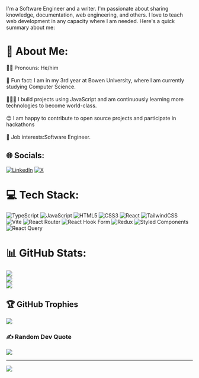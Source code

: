I'm a Software Engineer and a writer. I'm passionate about sharing knowledge, documentation, web engineering, and others. I love to teach web development in any capacity where I am needed. Here's a quick summary about me:

# 💫 About Me:
🥷🏾 Pronouns: He/him<br><br>🤖 Fun fact: I am in my 3rd year at Bowen University, where I am currently studying Computer Science.<br><br>👨🏾‍💻 I build projects using JavaScript and am continuously learning more technologies to become world-class.<br><br>😊 I am happy to contribute to open source projects and participate in hackathons<br><br>💼 Job interests:Software Engineer.


## 🌐 Socials:
[![LinkedIn](https://img.shields.io/badge/LinkedIn-%230077B5.svg?logo=linkedin&logoColor=white)](https://linkedin.com/in/https://www.linkedin.com/in/treasure-odetokun-107a21231/) [![X](https://img.shields.io/badge/X-black.svg?logo=X&logoColor=white)](https://x.com/https://twitter.com/Oluwatobicodes) 

# 💻 Tech Stack:
![TypeScript](https://img.shields.io/badge/typescript-%23007ACC.svg?style=for-the-badge&logo=typescript&logoColor=white) ![JavaScript](https://img.shields.io/badge/javascript-%23323330.svg?style=for-the-badge&logo=javascript&logoColor=%23F7DF1E) ![HTML5](https://img.shields.io/badge/html5-%23E34F26.svg?style=for-the-badge&logo=html5&logoColor=white) ![CSS3](https://img.shields.io/badge/css3-%231572B6.svg?style=for-the-badge&logo=css3&logoColor=white) ![React](https://img.shields.io/badge/react-%2320232a.svg?style=for-the-badge&logo=react&logoColor=%2361DAFB) ![TailwindCSS](https://img.shields.io/badge/tailwindcss-%2338B2AC.svg?style=for-the-badge&logo=tailwind-css&logoColor=white) ![Vite](https://img.shields.io/badge/vite-%23646CFF.svg?style=for-the-badge&logo=vite&logoColor=white) ![React Router](https://img.shields.io/badge/React_Router-CA4245?style=for-the-badge&logo=react-router&logoColor=white) ![React Hook Form](https://img.shields.io/badge/React%20Hook%20Form-%23EC5990.svg?style=for-the-badge&logo=reacthookform&logoColor=white) ![Redux](https://img.shields.io/badge/redux-%23593d88.svg?style=for-the-badge&logo=redux&logoColor=white) ![Styled Components](https://img.shields.io/badge/styled--components-DB7093?style=for-the-badge&logo=styled-components&logoColor=white) ![React Query](https://img.shields.io/badge/-React%20Query-FF4154?style=for-the-badge&logo=react%20query&logoColor=white)
# 📊 GitHub Stats:
![](https://github-readme-stats.vercel.app/api?username=oluwatobicode&theme=nightowl&hide_border=false&include_all_commits=false&count_private=false)<br/>
![](https://github-readme-streak-stats.herokuapp.com/?user=oluwatobicode&theme=nightowl&hide_border=false)<br/>
![](https://github-readme-stats.vercel.app/api/top-langs/?username=oluwatobicode&theme=nightowl&hide_border=false&include_all_commits=false&count_private=false&layout=compact)

## 🏆 GitHub Trophies
![](https://github-profile-trophy.vercel.app/?username=oluwatobicode&theme=radical&no-frame=true&no-bg=false&margin-w=4)

### ✍️ Random Dev Quote
![](https://quotes-github-readme.vercel.app/api?type=horizontal&theme=tokyonight)

---
[![](https://visitcount.itsvg.in/api?id=oluwatobicode&icon=0&color=0)](https://visitcount.itsvg.in)

<!-- Proudly created with GPRM ( https://gprm.itsvg.in ) -->
